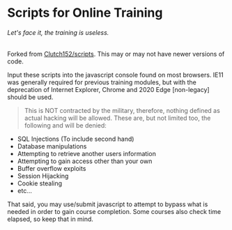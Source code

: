 # Scripts for Online Training
###### Let's face it, the training is useless.

Forked from [Clutch152/scripts](https://github.com/Clutch152/scripts). This may or may not have newer versions of code.

Input these scripts into the javascript console found on most browsers. IE11 was generally required for previous training modules, but with the deprecation of Internet Explorer, Chrome and 2020 Edge [non-legacy] should be used.

> This is NOT contracted by the military, therefore, nothing defined as actual hacking will be allowed. These are, but not limited too, the following and will be denied:
- SQL Injections (To include second hand)
- Database manipulations
- Attempting to retrieve another users information
- Attempting to gain access other than your own
- Buffer overflow exploits
- Session Hijacking
- Cookie stealing
- etc...

That said, you may use/submit javascript to attempt to bypass what is needed in order to gain course completion.
Some courses also check time elapsed, so keep that in mind.
